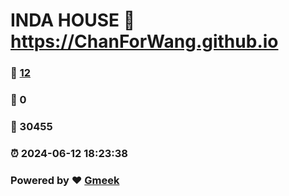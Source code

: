 # INDA HOUSE :link: https://ChanForWang.github.io 
### :page_facing_up: [12](https://ChanForWang.github.io/tag.html) 
### :speech_balloon: 0 
### :hibiscus: 30455 
### :alarm_clock: 2024-06-12 18:23:38 
### Powered by :heart: [Gmeek](https://github.com/Meekdai/Gmeek)
